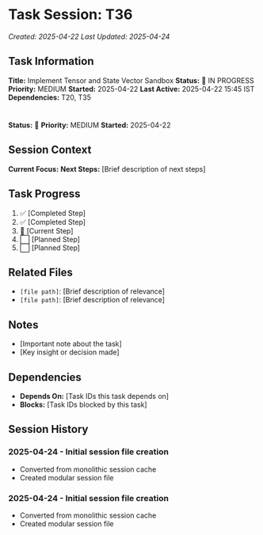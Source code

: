 # Task Session: T36
*Created: 2025-04-22*
*Last Updated: 2025-04-24*

## Task Information
**Title:** Implement Tensor and State Vector Sandbox
**Status:** 🔄 IN PROGRESS
**Priority:** MEDIUM
**Started:** 2025-04-22
**Last Active:** 2025-04-22 15:45 IST
**Dependencies:** T20, T35

#
**Status:** 🔄
**Priority:** MEDIUM
**Started:** 2025-04-22

## Session Context
**Current Focus:** 
**Next Steps:** [Brief description of next steps]

## Task Progress
1. ✅ [Completed Step]
2. ✅ [Completed Step]
3. 🔄 [Current Step]
4. ⬜ [Planned Step]
5. ⬜ [Planned Step]

## Related Files
- `[file path]`: [Brief description of relevance]
- `[file path]`: [Brief description of relevance]

## Notes
- [Important note about the task]
- [Key insight or decision made]

## Dependencies
- **Depends On:** [Task IDs this task depends on]
- **Blocks:** [Task IDs blocked by this task]

## Session History
### 2025-04-24 - Initial session file creation
- Converted from monolithic session cache
- Created modular session file

### 2025-04-24 - Initial session file creation
- Converted from monolithic session cache
- Created modular session file